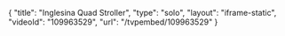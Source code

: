 {
    "title": "Inglesina Quad Stroller",
    "type": "solo",
    "layout": "iframe-static",
    "videoId": "109963529",
    "url": "\/tvpembed\/109963529"
}